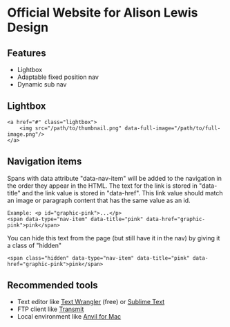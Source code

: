 Official Website for Alison Lewis Design
========================================

Features
--------
* Lightbox
* Adaptable fixed position nav
* Dynamic sub nav

Lightbox
--------
    <a href="#" class="lightbox">
        <img src="/path/to/thumbnail.png" data-full-image="/path/to/full-image.png"/>
    </a>

Navigation items
----------------
Spans with data attribute "data-nav-item" will be added to the navigation in the order they appear in the HTML. The text for the link is stored in "data-title" and the link value is stored in "data-href". This link value should match an image or paragraph content that has the same value as an id.

    Example: <p id="graphic-pink">...</p>
    <span data-type="nav-item" data-title="pink" data-href="graphic-pink">pink</span>

You can hide this text from the page (but still have it in the nav) by giving it a class of "hidden"

    <span class="hidden" data-type="nav-item" data-title="pink" data-href="graphic-pink">pink</span>

Recommended tools
-----------------
* Text editor like [Text Wrangler](http://www.barebones.com/products/textwrangler/) (free) or [Sublime Text](http://www.sublimetext.com/)
* FTP client like [Transmit](http://panic.com/transmit/)
* Local environment like [Anvil for Mac](http://anvilformac.com/)
